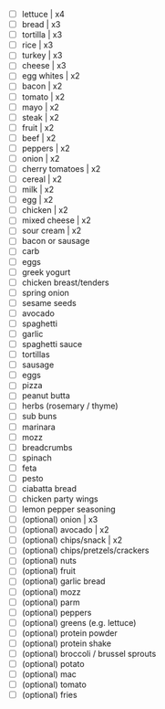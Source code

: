 - [ ] lettuce | x4
- [ ] bread | x3
- [ ] tortilla | x3
- [ ] rice | x3
- [ ] turkey | x3
- [ ] cheese | x3
- [ ] egg whites | x2
- [ ] bacon | x2
- [ ] tomato | x2
- [ ] mayo | x2
- [ ] steak | x2
- [ ] fruit | x2
- [ ] beef | x2
- [ ] peppers | x2
- [ ] onion | x2
- [ ] cherry tomatoes | x2
- [ ] cereal | x2
- [ ] milk | x2
- [ ] egg | x2
- [ ] chicken | x2
- [ ] mixed cheese | x2
- [ ] sour cream | x2
- [ ] bacon or sausage
- [ ] carb
- [ ] eggs
- [ ] greek yogurt
- [ ] chicken breast/tenders
- [ ] spring onion
- [ ] sesame seeds
- [ ] avocado
- [ ] spaghetti
- [ ] garlic
- [ ] spaghetti sauce
- [ ] tortillas
- [ ] sausage
- [ ] eggs 
- [ ] pizza
- [ ] peanut butta
- [ ] herbs (rosemary / thyme)
- [ ] sub buns
- [ ] marinara
- [ ] mozz
- [ ] breadcrumbs
- [ ] spinach
- [ ] feta
- [ ] pesto
- [ ] ciabatta bread
- [ ] chicken party wings
- [ ] lemon pepper seasoning
- [ ] (optional) onion | x3
- [ ] (optional) avocado | x2
- [ ] (optional) chips/snack | x2
- [ ] (optional) chips/pretzels/crackers
- [ ] (optional) nuts
- [ ] (optional) fruit
- [ ] (optional) garlic bread
- [ ] (optional) mozz
- [ ] (optional) parm
- [ ] (optional) peppers
- [ ] (optional) greens (e.g. lettuce)
- [ ] (optional) protein powder
- [ ] (optional) protein shake
- [ ] (optional) broccoli / brussel sprouts
- [ ] (optional) potato
- [ ] (optional) mac
- [ ] (optional) tomato
- [ ] (optional) fries
